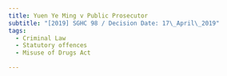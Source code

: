 ```yaml
---
title: Yuen Ye Ming v Public Prosecutor
subtitle: "[2019] SGHC 98 / Decision Date: 17\_April\_2019"
tags:
  - Criminal Law
  - Statutory offences
  - Misuse of Drugs Act

---
```

